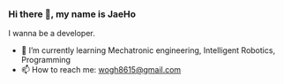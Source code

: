 ### Hi there 👋, my name is JaeHo
I wanna be a developer.

- 🌱 I’m currently learning Mechatronic engineering, Intelligent Robotics, Programming
- 📫 How to reach me: wogh8615@gmail.com

<!--
**kaybb12/kaybb12** is a ✨ _special_ ✨ repository because its `README.md` (this file) appears on your GitHub profile.



-->
